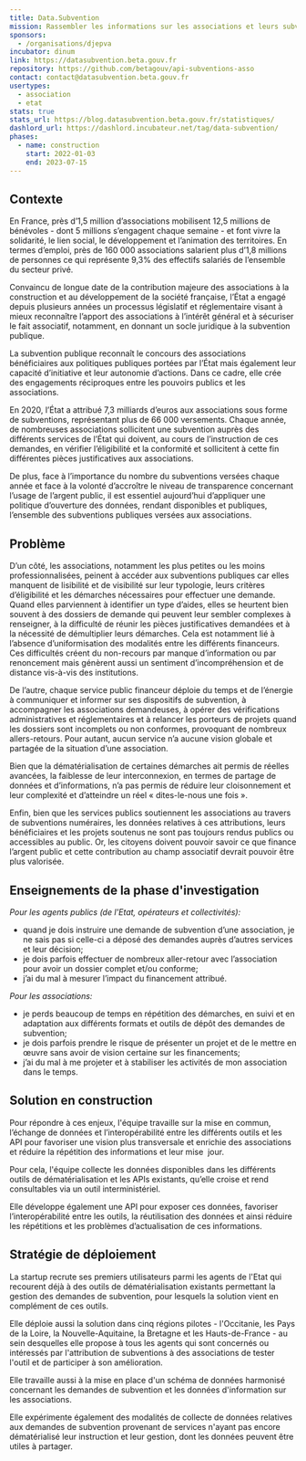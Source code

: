 ```yaml
---
title: Data.Subvention
mission: Rassembler les informations sur les associations et leurs subventions pour simplifier la vie des associations et des agents publics
sponsors:
  - /organisations/djepva
incubator: dinum
link: https://datasubvention.beta.gouv.fr
repository: https://github.com/betagouv/api-subventions-asso
contact: contact@datasubvention.beta.gouv.fr
usertypes:
  - association
  - etat
stats: true
stats_url: https://blog.datasubvention.beta.gouv.fr/statistiques/
dashlord_url: https://dashlord.incubateur.net/tag/data-subvention/
phases:
  - name: construction
    start: 2022-01-03
    end: 2023-07-15
---
```

## Contexte

En France, près d’1,5 million d’associations mobilisent 12,5 millions de bénévoles - dont 5 millions s’engagent chaque semaine - et font vivre la solidarité, le lien social, le développement et l’animation des territoires. En termes d’emploi, près de 160 000 associations salarient plus d’1,8 millions de personnes ce qui représente 9,3% des effectifs salariés de l’ensemble du secteur privé.

Convaincu de longue date de la contribution majeure des associations à la construction et au développement de la société française, l’État a engagé depuis plusieurs années un processus législatif et réglementaire visant à mieux reconnaître l’apport des associations à l’intérêt général et à sécuriser le fait associatif, notamment, en donnant un socle juridique à la subvention publique.

La subvention publique reconnaît le concours des associations bénéficiaires aux politiques publiques portées par l’État mais également leur capacité d’initiative et leur autonomie d’actions. Dans ce cadre, elle crée des engagements réciproques entre les pouvoirs publics et les associations. 

En 2020, l’État a attribué 7,3 milliards d’euros aux associations sous forme de subventions, représentant plus de 66 000 versements. Chaque année, de nombreuses associations sollicitent une subvention auprès des différents services de l’État qui doivent, au cours de l’instruction de ces demandes, en vérifier l’éligibilité et la conformité et sollicitent à cette fin différentes pièces justificatives aux associations.

De plus, face à l’importance du nombre du subventions versées chaque année et face à la volonté d’accroître le niveau de transparence concernant l’usage de l’argent public, il est essentiel aujourd’hui d’appliquer une politique d’ouverture des données, rendant disponibles et publiques, l’ensemble des subventions publiques versées aux associations.

## Problème

D’un côté, les associations, notamment les plus petites ou les moins professionnalisées, peinent à accéder aux subventions publiques car elles manquent de lisibilité et de visibilité sur leur typologie, leurs critères d’éligibilité et les démarches nécessaires pour effectuer une demande. Quand elles parviennent à identifier un type d’aides, elles se heurtent bien souvent à des dossiers de demande qui peuvent leur sembler complexes à renseigner, à la difficulté de réunir les pièces justificatives demandées et à la nécessité de démultiplier leurs démarches. Cela est notamment lié à l’absence d’uniformisation des modalités entre les différents financeurs.  Ces difficultés créent du non-recours par manque d’information ou par renoncement mais génèrent aussi un sentiment d’incompréhension et de distance vis-à-vis des institutions.

De l’autre, chaque service public financeur déploie du temps et de l’énergie à communiquer et informer sur ses dispositifs de subvention, à accompagner les associations demandeuses, à opérer des vérifications administratives et réglementaires et à relancer les porteurs de projets quand les dossiers sont incomplets ou non conformes, provoquant de nombreux allers-retours. Pour autant, aucun service n’a aucune vision globale et partagée de la situation d’une association.

Bien que la dématérialisation de certaines démarches ait permis de réelles avancées, la faiblesse de leur interconnexion, en termes de partage de données et d’informations, n’a pas permis de réduire leur cloisonnement et leur complexité et d’atteindre un réel « dites-le-nous une fois ».

Enfin, bien que les services publics soutiennent les associations au travers de subventions numéraires, les données relatives à ces attributions, leurs bénéficiaires et les projets soutenus ne sont pas toujours rendus publics ou accessibles au public. Or, les citoyens doivent pouvoir savoir ce que finance l’argent public et cette contribution au champ associatif devrait pouvoir être plus valorisée.

## Enseignements de la phase d'investigation

*Pour les agents publics (de l'Etat, opérateurs et collectivités):*

* quand je dois instruire une demande de subvention d’une association, je ne sais pas si celle-ci a déposé des demandes auprès d’autres services et leur décision;
* je dois parfois effectuer de nombreux aller-retour avec l’association pour avoir un dossier complet et/ou conforme;
* j’ai du mal à mesurer l’impact du financement attribué.

*Pour les associations:*

* je perds beaucoup de temps en répétition des démarches, en suivi et en adaptation aux différents formats et outils de dépôt des demandes de subvention;
* je dois parfois prendre le risque de présenter un projet et de le mettre en œuvre sans avoir de vision certaine sur les financements;
* j’ai du mal à me projeter et à stabiliser les activités de mon association dans le temps.

## **Solution en construction**

Pour répondre à ces enjeux, l'équipe travaille sur la mise en commun, l’échange de données et l’interopérabilité entre les différents outils et les API pour favoriser une vision plus transversale et enrichie des associations et réduire la répétition des informations et leur mise  jour.

Pour cela, l'équipe collecte les données disponibles dans les différents outils de dématérialisation et les APIs existants, qu’elle croise et rend consultables via un outil interministériel. 

Elle développe également une API pour exposer ces données, favoriser l’interopérabilité entre les outils, la réutilisation des données et ainsi réduire les répétitions et les problèmes d’actualisation de ces informations.

## Stratégie de déploiement

La startup recrute ses premiers utilisateurs parmi les agents de l'Etat qui recourent déjà à des outils de dématérialisation existants permettant la gestion des demandes de subvention, pour lesquels la solution vient en complément de ces outils.

Elle déploie aussi la solution dans cinq régions pilotes - l'Occitanie, les Pays de la Loire, la Nouvelle-Aquitaine, la Bretagne et les Hauts-de-France - au sein desquelles elle propose à tous les agents qui sont concernés ou intéressés par l'attribution de subventions à des associations de tester l'outil et de participer à son amélioration.

Elle travaille aussi à la mise en place d'un schéma de données harmonisé concernant les demandes de subvention et les données d'information sur les associations.

Elle expérimente également des modalités de collecte de données relatives aux demandes de subvention provenant de services n'ayant pas encore dématérialisé leur instruction et leur gestion, dont les données peuvent être utiles à partager.